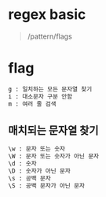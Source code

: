 # regex basic

> /pattern/flags

# flag

```sh
g : 일치하는 모든 문자열 찾기
i : 대소문자 구분 안함
m : 여러 줄 검색
```

## 매치되는 문자열 찾기

```sh
\w : 문자 또는 숫자
\W : 문자 또는 숫자가 아닌 문자
\d : 숫자
\D : 숫자가 아닌 문자
\s : 공백 문자
\S : 공백 문자가 아닌 문자
```
